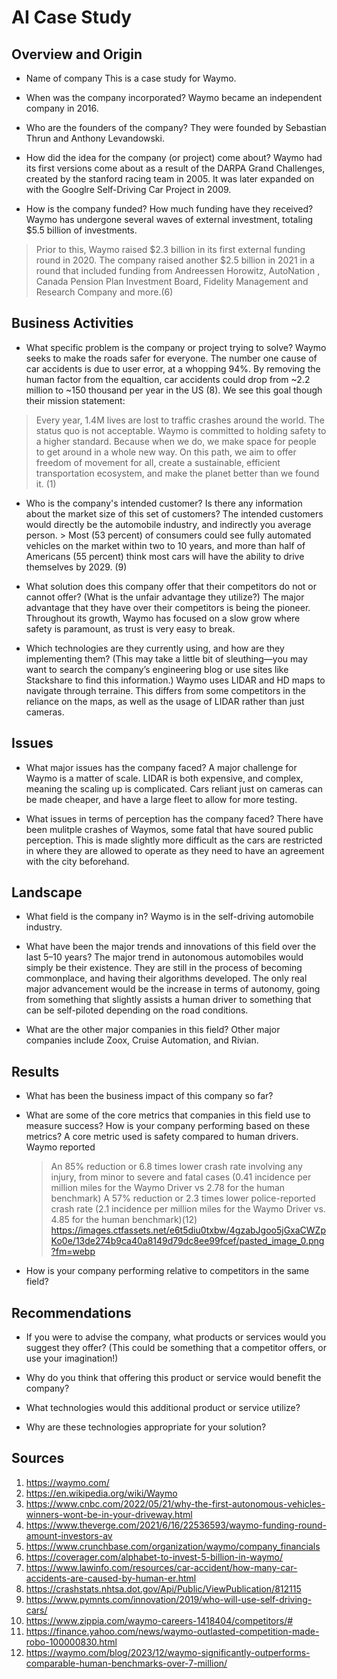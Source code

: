 # AI Case Study

## Overview and Origin

* Name of company
This is a case study for Waymo.

* When was the company incorporated?
Waymo became an independent company in 2016.

* Who are the founders of the company?
They were founded by Sebastian Thrun and Anthony Levandowski.

* How did the idea for the company (or project) come about?
Waymo had its first versions come about as a result of the DARPA Grand Challenges, created by the stanford racing team in 2005. It was later expanded on with the Googlre Self-Driving Car Project in 2009.

* How is the company funded? How much funding have they received?
Waymo has undergone several waves of external investment, totaling $5.5 billion of investments.
> Prior to this, Waymo raised $2.3 billion in its first external funding round in 2020. The company raised another $2.5 billion in 2021 in a round that included funding from Andreessen Horowitz, AutoNation , Canada Pension Plan Investment Board, Fidelity Management and Research Company and more.(6)

## Business Activities

* What specific problem is the company or project trying to solve?
Waymo seeks to make the roads safer for everyone. The number one cause of car accidents is due to user error, at a whopping 94%. By removing the human factor from the equaltion, car accidents could drop from ~2.2 million to ~150 thousand per year in the US (8). We see this goal though their mission statement:
> Every year, 1.4M lives are lost to traffic crashes around the world. The status quo is not acceptable. Waymo is committed to holding safety to a higher standard. Because when we do, we make space for people to get around in a whole new way. On this path, we aim to offer freedom of movement for all, create a sustainable, efficient transportation ecosystem, and make the planet better than we found it. (1)

* Who is the company's intended customer? Is there any information about the market size of this set of customers?
The intended customers would directly be the automobile industry, and indirectly you average person. > Most (53 percent) of consumers could see fully automated vehicles on the market within two to 10 years, and more than half of Americans (55 percent) think most cars will have the ability to drive themselves by 2029. (9)

* What solution does this company offer that their competitors do not or cannot offer? (What is the unfair advantage they utilize?)
The major advantage that they have over their competitors is being the pioneer. Throughout its growth, Waymo has focused on a slow grow where safety is paramount, as trust is very easy to break.

* Which technologies are they currently using, and how are they implementing them? (This may take a little bit of sleuthing&mdash;you may want to search the company’s engineering blog or use sites like Stackshare to find this information.)
Waymo uses LIDAR and HD maps to navigate through terraine. This differs from some competitors in the reliance on the maps, as well as the usage of LIDAR rather than just cameras.

## Issues

* What major issues has the company faced?
A major challenge for Waymo is a matter of scale. LIDAR is both expensive, and complex, meaning the scaling up is complicated. Cars reliant just on cameras can be made cheaper, and have a large fleet to allow for more testing.

* What issues in terms of perception has the company faced?
There have been mulitple crashes of Waymos, some fatal that have soured public perception. This is made slightly more difficult as the cars are restricted in where they are allowed to operate as they need to have an agreement with the city beforehand.

## Landscape

* What field is the company in?
Waymo is in the self-driving automobile industry.

* What have been the major trends and innovations of this field over the last 5&ndash;10 years?
The major trend in autonomous automobiles would simply be their existence. They are still in the process of becoming commonplace, and having their algorithms developed. The only real major advancement would be the increase in terms of autonomy, going from something that slightly assists a human driver to something that can be self-piloted depending on the road conditions.

* What are the other major companies in this field?
Other major companies include Zoox, Cruise Automation, and Rivian. 

## Results

* What has been the business impact of this company so far?


* What are some of the core metrics that companies in this field use to measure success? How is your company performing based on these metrics?
A core metric used is safety compared to human drivers. Waymo reported
    > An 85% reduction or 6.8 times lower crash rate involving any injury, from minor to severe and fatal cases (0.41 incidence per million miles for the Waymo Driver vs 2.78 for the human benchmark)
	> A 57% reduction or 2.3 times lower police-reported crash rate (2.1 incidence per million miles for the Waymo Driver vs. 4.85 for the human benchmark)(12)
https://images.ctfassets.net/e6t5diu0txbw/4gzabJgoo5jGxaCWZpKo0e/13de274b9ca40a8149d79dc8ee99fcef/pasted_image_0.png?fm=webp

* How is your company performing relative to competitors in the same field?

## Recommendations

* If you were to advise the company, what products or services would you suggest they offer? (This could be something that a competitor offers, or use your imagination!)

* Why do you think that offering this product or service would benefit the company?

* What technologies would this additional product or service utilize?

* Why are these technologies appropriate for your solution?

## Sources
1. https://waymo.com/
2. https://en.wikipedia.org/wiki/Waymo
3. https://www.cnbc.com/2022/05/21/why-the-first-autonomous-vehicles-winners-wont-be-in-your-driveway.html
4. https://www.theverge.com/2021/6/16/22536593/waymo-funding-round-amount-investors-av
5. https://www.crunchbase.com/organization/waymo/company_financials
6. https://coverager.com/alphabet-to-invest-5-billion-in-waymo/
7. https://www.lawinfo.com/resources/car-accident/how-many-car-accidents-are-caused-by-human-er.html
8. https://crashstats.nhtsa.dot.gov/Api/Public/ViewPublication/812115
9. https://www.pymnts.com/innovation/2019/who-will-use-self-driving-cars/
10. https://www.zippia.com/waymo-careers-1418404/competitors/#
11. https://finance.yahoo.com/news/waymo-outlasted-competition-made-robo-100000830.html
12. https://waymo.com/blog/2023/12/waymo-significantly-outperforms-comparable-human-benchmarks-over-7-million/
